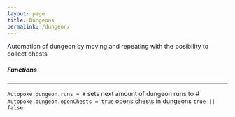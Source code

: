 ```yaml
---
layout: page
title: Dungeons
permalink: /dungeon/
---
```


Automation of dungeon by moving and repeating with the posibility to collect chests

##### Functions
-----------------
`Autopoke.dungeon.runs = #` sets next amount of dungeon runs to #\
`Autopoke.dungeon.openChests = true` opens chests in dungeons `true || false`  